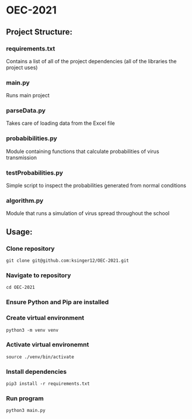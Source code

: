 # OEC-2021

## Project Structure:
### requirements.txt
Contains a list of all of the project dependencies (all of the libraries the project uses)
### main.py
Runs main project
### parseData.py
Takes care of loading data from the Excel file
### probabibilities.py
Module containing functions that calculate probabilities of virus transmission
### testProbabilities.py
Simple script to inspect the probabilities generated from normal conditions
### algorithm.py
Module that runs a simulation of virus spread throughout the school

## Usage:
### Clone repository
`git clone git@github.com:ksinger12/OEC-2021.git`
### Navigate to repository
`cd OEC-2021`
### Ensure Python and Pip are installed
### Create virtual environment
`python3 -m venv venv`
### Activate virtual environemnt
`source ./venv/bin/activate`
### Install dependencies
`pip3 install -r requirements.txt`
### Run program
`python3 main.py`
